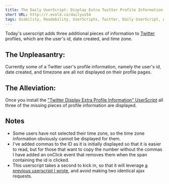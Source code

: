 ```yaml
---
title: The Daily UserScript: Display Extra Twitter Profile Information
short URL: http://r.evold.ca/dailyus54
tags: Usability, Readability, UserScripts, Twitter, Daily UserScript, Automation, Productivity
---
```

Today's userscript adds three additional pieces of information to <a title="Twitter" rel="external nofollow" target="_blank" href="http://twitter.com/">Twitter</a> profiles, which are the user's id, date created, and time zone.
</p>

<h2>The Unpleasantry:</h2>
<p>
Currently some of a Twitter user's profile information, namely the user's id, date created, and timezone are all not displayed on their profile pages.
</p>

<h2>The Alleviation:</h2>
<p>
Once you install the <a href="http://userscripts.org/scripts/show/59215" title="Twitter Display Extra Profile Information" rel="external nofollow" target="_blank" rev="vote-for">"Twitter Display Extra Profile Information" UserScript</a> all three of the missing pieces of profile information are displayed.
</p>

<h2>Notes</h2>
<ul>
<li>Some users have not selected their time zone, so the time zone information obviously cannot be displayed for them.</li>
<li>I've added commas to the ID as it is initially displayed so that it is easier to read, but for those that want to copy the number without the commas I have added an onClick event that removes them when the span containing the id is clicked.</li>
<li>This userscript takes a second to kick in, so that it will leverage <a title="The Daily UserScript: Display Favorites Count On Twitter Profiles" rel="external nofollow" rev="vote-for" target="_blank" href="http://erikvold.com/blog/index.cfm/2009/10/7/the-daily-userscript-twitter-display-favorites-count">a previous userscript I wrote</a>, and avoid making two identical ajax requests.</li>
